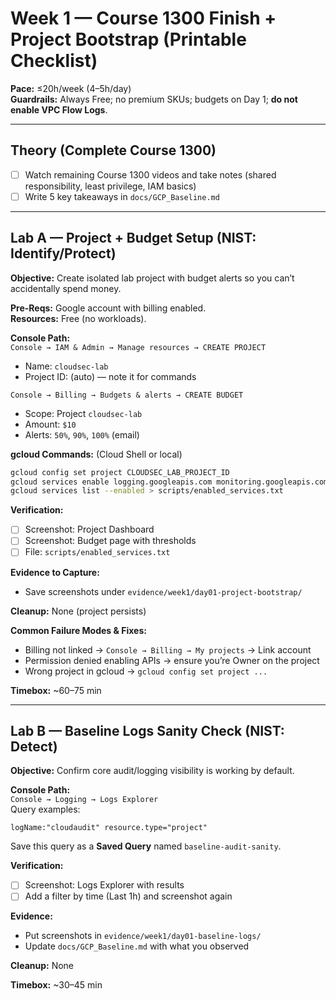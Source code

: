 # Week 1 — Course 1300 Finish + Project Bootstrap (Printable Checklist)

**Pace:** ≤20h/week (4–5h/day)  
**Guardrails:** Always Free; no premium SKUs; budgets on Day 1; **do not enable VPC Flow Logs**.

---

## Theory (Complete Course 1300)
- [ ] Watch remaining Course 1300 videos and take notes (shared responsibility, least privilege, IAM basics)
- [ ] Write 5 key takeaways in `docs/GCP_Baseline.md`

---

## Lab A — Project + Budget Setup (NIST: Identify/Protect)

**Objective:** Create isolated lab project with budget alerts so you can’t accidentally spend money.

**Pre-Reqs:** Google account with billing enabled.  
**Resources:** Free (no workloads).

**Console Path:**  
`Console → IAM & Admin → Manage resources → CREATE PROJECT`  
- Name: `cloudsec-lab`  
- Project ID: (auto) — note it for commands

`Console → Billing → Budgets & alerts → CREATE BUDGET`  
- Scope: Project `cloudsec-lab`  
- Amount: `$10`  
- Alerts: `50%`, `90%`, `100%` (email)

**gcloud Commands:** (Cloud Shell or local)
```bash
gcloud config set project CLOUDSEC_LAB_PROJECT_ID
gcloud services enable logging.googleapis.com monitoring.googleapis.com iam.googleapis.com securitycenter.googleapis.com
gcloud services list --enabled > scripts/enabled_services.txt
```

**Verification:**
- [ ] Screenshot: Project Dashboard
- [ ] Screenshot: Budget page with thresholds
- [ ] File: `scripts/enabled_services.txt`

**Evidence to Capture:**
- Save screenshots under `evidence/week1/day01-project-bootstrap/`

**Cleanup:** None (project persists)

**Common Failure Modes & Fixes:**
- Billing not linked → `Console → Billing → My projects` → Link account
- Permission denied enabling APIs → ensure you’re Owner on the project
- Wrong project in gcloud → `gcloud config set project ...`

**Timebox:** ~60–75 min

---

## Lab B — Baseline Logs Sanity Check (NIST: Detect)

**Objective:** Confirm core audit/logging visibility is working by default.

**Console Path:**  
`Console → Logging → Logs Explorer`  
Query examples:
```
logName:"cloudaudit" resource.type="project"
```
Save this query as a **Saved Query** named `baseline-audit-sanity`.

**Verification:**
- [ ] Screenshot: Logs Explorer with results
- [ ] Add a filter by time (Last 1h) and screenshot again

**Evidence:**  
- Put screenshots in `evidence/week1/day01-baseline-logs/`  
- Update `docs/GCP_Baseline.md` with what you observed

**Cleanup:** None

**Timebox:** ~30–45 min

